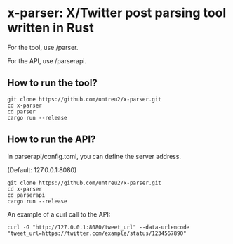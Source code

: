 # x-parser: X/Twitter post parsing tool written in Rust 

For the tool, use /parser.

For the API, use /parserapi.

## How to run the tool?

```
git clone https://github.com/untreu2/x-parser.git
cd x-parser
cd parser
cargo run --release
```

## How to run the API?

In parserapi/config.toml, you can define the server address.

(Default: 127.0.0.1:8080)

```
git clone https://github.com/untreu2/x-parser.git
cd x-parser
cd parserapi
cargo run --release
```

An example of a curl call to the API:
```
curl -G "http://127.0.0.1:8080/tweet_url" --data-urlencode "tweet_url=https://twitter.com/example/status/1234567890"
```
